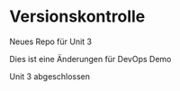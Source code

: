 # Versionskontrolle
Neues Repo für Unit 3

Dies ist eine Änderungen für DevOps Demo 

Unit 3 abgeschlossen